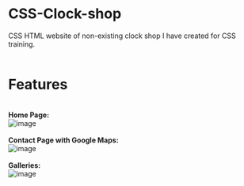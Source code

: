 # CSS-Clock-shop
CSS HTML website of non-existing clock shop I have created for CSS training.
<br>
<br><h1>Features</h1>
<br><b>Home Page:</b>
<br>![image](https://user-images.githubusercontent.com/77579503/145815688-523db95f-96f7-4120-b20b-db262208b89c.png)
<br>
<br><b>Contact Page with Google Maps:</b>
<br>![image](https://user-images.githubusercontent.com/77579503/145815416-8ff67621-42b0-48ab-b2f3-ad034d86c0ab.png)
<br>
<br><b>Galleries:</b>
<br>![image](https://user-images.githubusercontent.com/77579503/145815521-607fe5f2-167d-46fd-b620-f311299d130a.png)
